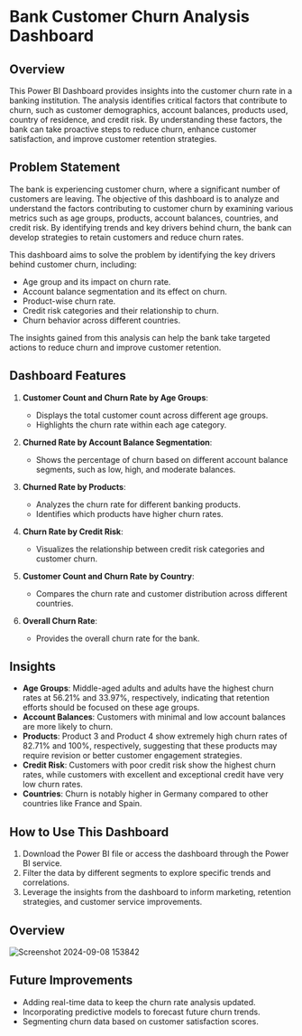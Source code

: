 # Bank Customer Churn Analysis Dashboard

## Overview
This Power BI Dashboard provides insights into the customer churn rate in a banking institution. The analysis identifies critical factors that contribute to churn, such as customer demographics, account balances, products used, country of residence, and credit risk. By understanding these factors, the bank can take proactive steps to reduce churn, enhance customer satisfaction, and improve customer retention strategies.

## Problem Statement
The bank is experiencing customer churn, where a significant number of customers are leaving. The objective of this dashboard is to analyze and understand the factors contributing to customer churn by examining various metrics such as age groups, products, account balances, countries, and credit risk. By identifying trends and key drivers behind churn, the bank can develop strategies to retain customers and reduce churn rates.


 This dashboard aims to solve the problem by identifying the key drivers behind customer churn, including:

- Age group and its impact on churn rate.
- Account balance segmentation and its effect on churn.
- Product-wise churn rate.
- Credit risk categories and their relationship to churn.
- Churn behavior across different countries.

The insights gained from this analysis can help the bank take targeted actions to reduce churn and improve customer retention.

## Dashboard Features
1. **Customer Count and Churn Rate by Age Groups**: 
   - Displays the total customer count across different age groups.
   - Highlights the churn rate within each age category.

2. **Churned Rate by Account Balance Segmentation**: 
   - Shows the percentage of churn based on different account balance segments, such as low, high, and moderate balances.

3. **Churned Rate by Products**: 
   - Analyzes the churn rate for different banking products.
   - Identifies which products have higher churn rates.

4. **Churn Rate by Credit Risk**: 
   - Visualizes the relationship between credit risk categories and customer churn.

5. **Customer Count and Churn Rate by Country**: 
   - Compares the churn rate and customer distribution across different countries.

6. **Overall Churn Rate**: 
   - Provides the overall churn rate for the bank.

## Insights
- **Age Groups**: Middle-aged adults and adults have the highest churn rates at 56.21% and 33.97%, respectively, indicating that retention efforts should be focused on these age groups.
- **Account Balances**: Customers with minimal and low account balances are more likely to churn.
- **Products**: Product 3 and Product 4 show extremely high churn rates of 82.71% and 100%, respectively, suggesting that these products may require revision or better customer engagement strategies.
- **Credit Risk**: Customers with poor credit risk show the highest churn rates, while customers with excellent and exceptional credit have very low churn rates.
- **Countries**: Churn is notably higher in Germany compared to other countries like France and Spain.

## How to Use This Dashboard
1. Download the Power BI file or access the dashboard through the Power BI service.
2. Filter the data by different segments to explore specific trends and correlations.
3. Leverage the insights from the dashboard to inform marketing, retention strategies, and customer service improvements.

## Overview

![Screenshot 2024-09-08 153842](https://github.com/user-attachments/assets/67309496-07e6-4d7c-a58f-347d15fed812)

## Future Improvements
- Adding real-time data to keep the churn rate analysis updated.
- Incorporating predictive models to forecast future churn trends.
- Segmenting churn data based on customer satisfaction scores.

